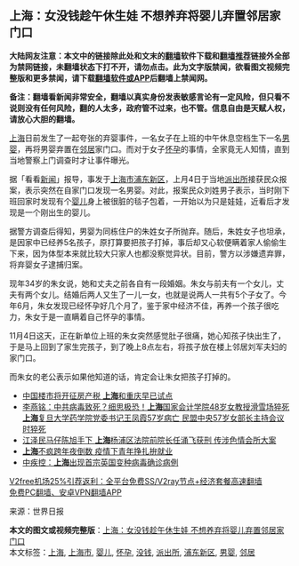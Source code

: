  <h2>上海：女没钱趁午休生娃 不想养弃将婴儿弃置邻居家门口</h2> <p class="notice"><b>大陆网友注意：本文中的链接除此处和文末的<a href="https://github.com/bannedbook/fanqiang" >翻墙</a>软件下载和<a href="https://github.com/killgcd/justmysocks/blob/master/README.md">翻墙推荐</a>链接外全部为禁网链接，未翻墙状态下打不开，请勿点击。此为文字版禁闻，欲看图文视频完整版和更多禁闻，请下载<a href="https://github.com/bannedbook/fanqiang">翻墙软件或APP</a>后翻墙上禁闻网。</p><p>备注：翻墙看新闻非常安全，翻墙以真实身份发表敏感言论有一定风险，但只看不说则没有任何风险，翻的人太多，政府管不过来，也不管。信息自由是天赋人权，请放心大胆的翻墙。</b></p>  <div class="entry"> <p id="conimg"><a href="https://www.bannedbook.org/bnews/tag/%e4%b8%8a%e6%b5%b7/" class="st_tag internal_tag" rel="tag" title="标签 上海 下的日志">上海</a>日前发生了一起夸张的弃婴事件，一名女子在上班的中午休息空档生下一名<a href="https://www.bannedbook.org/bnews/tag/%E7%94%B7%E5%A9%B4/" class="st_tag internal_tag" rel="tag" title="标签 男婴 下的日志">男婴</a>，再将男婴弃置在<a href="https://www.bannedbook.org/bnews/tag/%e9%82%bb%e5%b1%85/" class="st_tag internal_tag" rel="tag" title="标签 邻居 下的日志">邻居</a>家门口。而对于女子<a href="https://www.bannedbook.org/bnews/tag/%e6%80%80%e5%ad%95/" class="st_tag internal_tag" rel="tag" title="标签 怀孕 下的日志">怀孕</a>的事情，全家竟无人知情，直到当地警察上门调查时才让事件曝光。</p> <p>据「看看<span class='wp_keywordlink_affiliate'><a href="https://www.bannedbook.org/" title="新闻">新闻</a></span>」报导，事发于<a href="https://www.bannedbook.org/bnews/tag/%E4%B8%8A%E6%B5%B7%E5%B8%82/" class="st_tag internal_tag" rel="tag" title="标签 上海市 下的日志">上海市</a><a href="https://www.bannedbook.org/bnews/tag/%E6%B5%A6%E4%B8%9C%E6%96%B0%E5%8C%BA/" class="st_tag internal_tag" rel="tag" title="标签 浦东新区 下的日志">浦东新区</a>，上月4日于当地<a href="https://www.bannedbook.org/bnews/tag/%e6%b4%be%e5%87%ba%e6%89%80/" class="st_tag internal_tag" rel="tag" title="标签 派出所 下的日志">派出所</a>接获民众报案，表示突然在自家门口发现一名男婴。对此，报案民众刘姓男子表示，当时刚下班回家时发现有个<a href="https://www.bannedbook.org/bnews/tag/%e5%a9%b4%e5%84%bf/" class="st_tag internal_tag" rel="tag" title="标签 婴儿 下的日志">婴儿</a>身上被很脏的毯子包着，一开始以为只是娃娃，近看后才发现是一个刚出生的婴儿。</p> <p>据警方调查后得知，男婴为同栋住户的朱姓女子所抛弃。随后，朱姓女子也坦承，是因家中已经养5名孩子，原打算要把孩子打掉，事后却又心软便瞒着家人偷偷生下来，因为体型本来就比较大只家人也都没察觉异状。目前，警方以涉嫌遗弃罪，将弃婴女子逮捕归案。</p> <p>现年34岁的朱女说，她和丈夫之前各自有一段婚姻。朱女与前夫有一个女儿，丈夫有两个女儿。结婚后两人又生了一儿一女，也就是说两人一共有5个子女了。今年6月，朱女发现已经怀孕好几个月了，鉴于家中经济不佳，再养一个孩子很吃力，朱女于是一直瞒着自己怀孕的事情。</p>  <p>11月4日这天，正在新单位上班的朱女突然感觉肚子很痛，她心知孩子快出生了，于是马上回到了家生完孩子，到了晚上8点左右，将孩子放在楼上邻居刘军夫妇的家门口。</p> <p>而朱女的老公表示如果他知道的话，肯定会让朱女把孩子打掉的。</p> <ul class='op-related-articles' title='相关阅读'> <li><a href='https://www.bannedbook.org/bnews/finance/20210102/1459473.html' target='_blank'>中国楼市将开征房产税 <b>上海</b>和重庆早已试点</a></li> <li><a href='https://www.bannedbook.org/bnews/comments/20210102/1459407.html' target='_blank'>李燕铭：中共病毒致死？细思极恐！<b>上海</b>国家会计学院48岁女教授滑雪场猝死 <b>上海</b>复旦大学药学院党委书记王凤霞57岁病亡 民盟中央57岁女部长主持会议时猝死</a></li> <li><a href='https://www.bannedbook.org/bnews/cnnews/20210101/1458972.html' target='_blank'>江泽民马仔陈旭手下 <b>上海</b>杨浦区法院前院长任涌飞获刑 传涉色情会所大案</a></li> <li><a href='https://www.bannedbook.org/bnews/topimagenews/20210101/1458808.html' target='_blank'><b>上海</b>不疯跨年夜倒数 疫情下青年挣扎拚就业</a></li> <li><a href='https://www.bannedbook.org/bnews/baitai/20201231/1458631.html' target='_blank'>中疾控：<b>上海</b>出现首宗英国变种病毒确诊病例</a></li> </ul> <p class="texttj"> <a href="https://github.com/bannedbook/fanqiang/wiki/V2ray%E6%9C%BA%E5%9C%BA" target="_blank">V2free机场25%引荐返利：全平台免费SS/V2ray节点+经济套餐高速翻墙</a><br/> <a href="https://github.com/bannedbook/fanqiang/wiki/%E7%A6%81%E9%97%BB%E7%BD%91%E5%AE%89%E5%8D%93%E7%BF%BB%E5%A2%99%E6%96%B0%E9%97%BBAPP" target="_blank">免费PC翻墙、安卓VPN翻墙APP</a></p><p> 来源：世界日报 </p><a name='sharetosocial'></a>       <div><b>本文的图文或视频完整版</b>：<a href='https://www.bannedbook.org/bnews/cbnews/20210102/1459509.html'>上海：女没钱趁午休生娃 不想养弃将婴儿弃置邻居家门口</a></div>  </div><!--END ENTRY--> <div class="postfooter"> <div>本文标签：<a href="https://www.bannedbook.org/bnews/tag/%e4%b8%8a%e6%b5%b7/" rel="tag">上海</a>, <a href="https://www.bannedbook.org/bnews/tag/%E4%B8%8A%E6%B5%B7%E5%B8%82/" rel="tag">上海市</a>, <a href="https://www.bannedbook.org/bnews/tag/%e5%a9%b4%e5%84%bf/" rel="tag">婴儿</a>, <a href="https://www.bannedbook.org/bnews/tag/%e6%80%80%e5%ad%95/" rel="tag">怀孕</a>, <a href="https://www.bannedbook.org/bnews/tag/%E6%B2%A1%E9%92%B1/" rel="tag">没钱</a>, <a href="https://www.bannedbook.org/bnews/tag/%e6%b4%be%e5%87%ba%e6%89%80/" rel="tag">派出所</a>, <a href="https://www.bannedbook.org/bnews/tag/%E6%B5%A6%E4%B8%9C%E6%96%B0%E5%8C%BA/" rel="tag">浦东新区</a>, <a href="https://www.bannedbook.org/bnews/tag/%E7%94%B7%E5%A9%B4/" rel="tag">男婴</a>, <a href="https://www.bannedbook.org/bnews/tag/%e9%82%bb%e5%b1%85/" rel="tag">邻居</a></div>  </div><!--END POSTFOOTER--> 